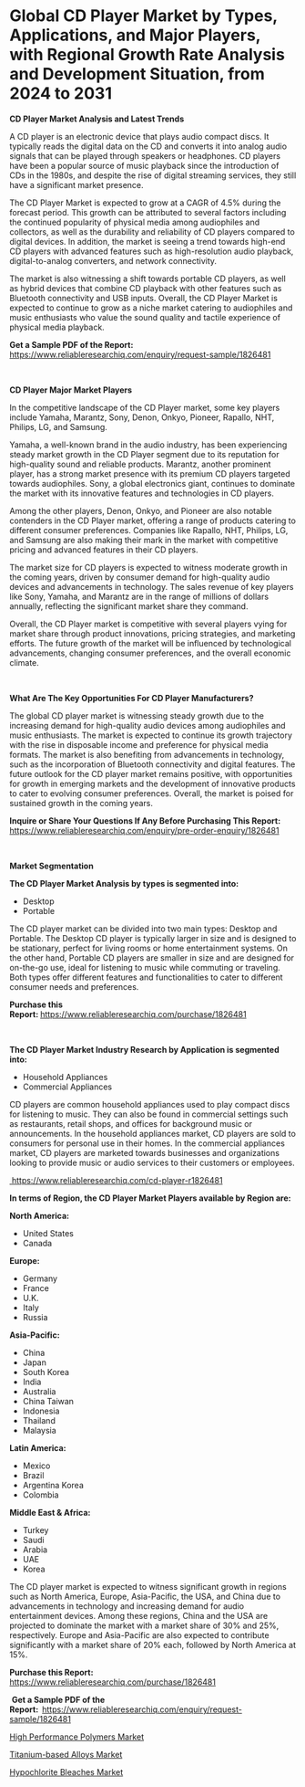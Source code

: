 <p><h1>Global CD Player Market by Types, Applications, and Major Players, with Regional Growth Rate Analysis and Development Situation, from 2024 to 2031</h1></p><p><strong>CD Player Market Analysis and Latest Trends</strong></p>
<p><p>A CD player is an electronic device that plays audio compact discs. It typically reads the digital data on the CD and converts it into analog audio signals that can be played through speakers or headphones. CD players have been a popular source of music playback since the introduction of CDs in the 1980s, and despite the rise of digital streaming services, they still have a significant market presence.</p><p>The CD Player Market is expected to grow at a CAGR of 4.5% during the forecast period. This growth can be attributed to several factors including the continued popularity of physical media among audiophiles and collectors, as well as the durability and reliability of CD players compared to digital devices. In addition, the market is seeing a trend towards high-end CD players with advanced features such as high-resolution audio playback, digital-to-analog converters, and network connectivity.</p><p>The market is also witnessing a shift towards portable CD players, as well as hybrid devices that combine CD playback with other features such as Bluetooth connectivity and USB inputs. Overall, the CD Player Market is expected to continue to grow as a niche market catering to audiophiles and music enthusiasts who value the sound quality and tactile experience of physical media playback.</p></p>
<p><strong>Get a Sample PDF of the Report:&nbsp;</strong> <a href="https://www.reliableresearchiq.com/enquiry/request-sample/1826481">https://www.reliableresearchiq.com/enquiry/request-sample/1826481</a></p>
<p>&nbsp;</p>
<p><strong>CD Player Major Market Players</strong></p>
<p><p>In the competitive landscape of the CD Player market, some key players include Yamaha, Marantz, Sony, Denon, Onkyo, Pioneer, Rapallo, NHT, Philips, LG, and Samsung. </p><p>Yamaha, a well-known brand in the audio industry, has been experiencing steady market growth in the CD Player segment due to its reputation for high-quality sound and reliable products. Marantz, another prominent player, has a strong market presence with its premium CD players targeted towards audiophiles. Sony, a global electronics giant, continues to dominate the market with its innovative features and technologies in CD players.</p><p>Among the other players, Denon, Onkyo, and Pioneer are also notable contenders in the CD Player market, offering a range of products catering to different consumer preferences. Companies like Rapallo, NHT, Philips, LG, and Samsung are also making their mark in the market with competitive pricing and advanced features in their CD players.</p><p>The market size for CD players is expected to witness moderate growth in the coming years, driven by consumer demand for high-quality audio devices and advancements in technology. The sales revenue of key players like Sony, Yamaha, and Marantz are in the range of millions of dollars annually, reflecting the significant market share they command.</p><p>Overall, the CD Player market is competitive with several players vying for market share through product innovations, pricing strategies, and marketing efforts. The future growth of the market will be influenced by technological advancements, changing consumer preferences, and the overall economic climate.</p></p>
<p>&nbsp;</p>
<p><strong>What Are The Key Opportunities For CD Player Manufacturers?</strong></p>
<p><p>The global CD player market is witnessing steady growth due to the increasing demand for high-quality audio devices among audiophiles and music enthusiasts. The market is expected to continue its growth trajectory with the rise in disposable income and preference for physical media formats. The market is also benefiting from advancements in technology, such as the incorporation of Bluetooth connectivity and digital features. The future outlook for the CD player market remains positive, with opportunities for growth in emerging markets and the development of innovative products to cater to evolving consumer preferences. Overall, the market is poised for sustained growth in the coming years.</p></p>
<p><strong>Inquire or Share Your Questions If Any Before Purchasing This Report:</strong> <a href="https://www.reliableresearchiq.com/enquiry/pre-order-enquiry/1826481">https://www.reliableresearchiq.com/enquiry/pre-order-enquiry/1826481</a></p>
<p>&nbsp;</p>
<p><strong>Market Segmentation</strong></p>
<p><strong>The CD Player Market Analysis by types is segmented into:</strong></p>
<p><ul><li>Desktop</li><li>Portable</li></ul></p>
<p><p>The CD player market can be divided into two main types: Desktop and Portable. The Desktop CD player is typically larger in size and is designed to be stationary, perfect for living rooms or home entertainment systems. On the other hand, Portable CD players are smaller in size and are designed for on-the-go use, ideal for listening to music while commuting or traveling. Both types offer different features and functionalities to cater to different consumer needs and preferences.</p></p>
<p><strong>Purchase this Report:&nbsp;</strong><a href="https://www.reliableresearchiq.com/purchase/1826481">https://www.reliableresearchiq.com/purchase/1826481</a></p>
<p>&nbsp;</p>
<p><strong>The CD Player Market Industry Research by Application is segmented into:</strong></p>
<p><ul><li>Household Appliances</li><li>Commercial Appliances</li></ul></p>
<p><p>CD players are common household appliances used to play compact discs for listening to music. They can also be found in commercial settings such as restaurants, retail shops, and offices for background music or announcements. In the household appliances market, CD players are sold to consumers for personal use in their homes. In the commercial appliances market, CD players are marketed towards businesses and organizations looking to provide music or audio services to their customers or employees.</p></p>
<p><a href="https://www.reliableresearchiq.com/cd-player-r1826481">&nbsp;https://www.reliableresearchiq.com/cd-player-r1826481</a></p>
<p><strong>In terms of Region, the CD Player Market Players available by Region are:</strong></p>
<p>
    <p> <strong> North America: </strong>
        <ul>
            <li>United States</li>
            <li>Canada</li>
        </ul>
        </p> 
    <p> <strong> Europe: </strong>
        <ul>
            <li>Germany</li>
            <li>France</li>
            <li>U.K.</li>
            <li>Italy</li>
            <li>Russia</li>
        </ul>
        </p> 
    <p> <strong> Asia-Pacific: </strong>
        <ul>
            <li>China</li>
            <li>Japan</li>
            <li>South Korea</li>
            <li>India</li>
            <li>Australia</li>
            <li>China Taiwan</li>
            <li>Indonesia</li>
            <li>Thailand</li>
            <li>Malaysia</li>
        </ul>
        </p> 
    <p> <strong> Latin America: </strong>
        <ul>
            <li>Mexico</li>
            <li>Brazil</li>
            <li>Argentina Korea</li>
            <li>Colombia</li>
        </ul>
        </p> 
    <p> <strong> Middle East & Africa: </strong>
        <ul>
            <li>Turkey</li>
            <li>Saudi</li>
            <li>Arabia</li>
            <li>UAE</li>
            <li>Korea</li>
        </ul>
    </p>
    </p>
<p><p>The CD player market is expected to witness significant growth in regions such as North America, Europe, Asia-Pacific, the USA, and China due to advancements in technology and increasing demand for audio entertainment devices. Among these regions, China and the USA are projected to dominate the market with a market share of 30% and 25%, respectively. Europe and Asia-Pacific are also expected to contribute significantly with a market share of 20% each, followed by North America at 15%.</p></p>
<p><strong>Purchase this Report: </strong><a href="https://www.reliableresearchiq.com/purchase/1826481">https://www.reliableresearchiq.com/purchase/1826481</a></p>
<p>&nbsp;<strong>Get a Sample PDF of the Report:&nbsp;&nbsp;</strong><a href="https://www.reliableresearchiq.com/enquiry/request-sample/1826481">https://www.reliableresearchiq.com/enquiry/request-sample/1826481</a></p>
<p><strong></strong></p>
<p><p><a href="https://medium.com/@tedbrakus/high-performance-polymers-market-a-global-and-regional-analysis-2024-2031-4b444e23c806">High Performance Polymers Market</a></p><p><a href="https://github.com/janetchuadff364/Market-Research-Report-List-1/blob/main/titanium-based-alloys-market.md">Titanium-based Alloys Market</a></p><p><a href="https://medium.com/@charityrice1939/hypochlorite-bleaches-market-size-share-trends-analysis-report-by-product-sodium-3cf8ebc354d1">Hypochlorite Bleaches Market</a></p></p>